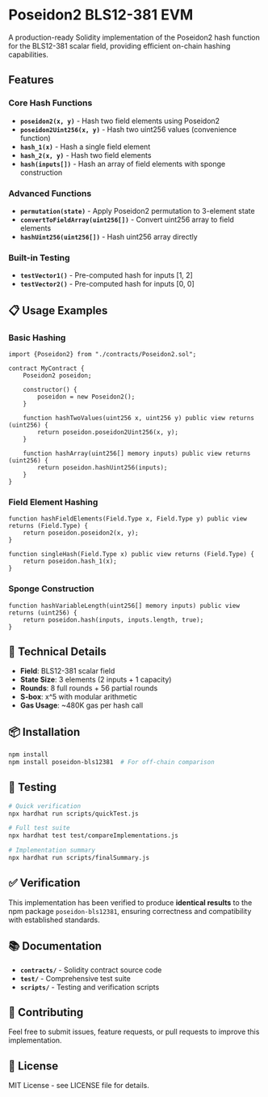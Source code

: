 # Poseidon2 BLS12-381 EVM

A production-ready Solidity implementation of the Poseidon2 hash function for the BLS12-381 scalar field, providing efficient on-chain hashing capabilities.

## Features

### Core Hash Functions
- **`poseidon2(x, y)`** - Hash two field elements using Poseidon2
- **`poseidon2Uint256(x, y)`** - Hash two uint256 values (convenience function)
- **`hash_1(x)`** - Hash a single field element
- **`hash_2(x, y)`** - Hash two field elements
- **`hash(inputs[])`** - Hash an array of field elements with sponge construction

### Advanced Functions
- **`permutation(state)`** - Apply Poseidon2 permutation to 3-element state
- **`convertToFieldArray(uint256[])`** - Convert uint256 array to field elements
- **`hashUint256(uint256[])`** - Hash uint256 array directly

### Built-in Testing
- **`testVector1()`** - Pre-computed hash for inputs [1, 2]
- **`testVector2()`** - Pre-computed hash for inputs [0, 0]

## 📋 Usage Examples

### Basic Hashing
```solidity
import {Poseidon2} from "./contracts/Poseidon2.sol";

contract MyContract {
    Poseidon2 poseidon;
    
    constructor() {
        poseidon = new Poseidon2();
    }
    
    function hashTwoValues(uint256 x, uint256 y) public view returns (uint256) {
        return poseidon.poseidon2Uint256(x, y);
    }
    
    function hashArray(uint256[] memory inputs) public view returns (uint256) {
        return poseidon.hashUint256(inputs);
    }
}
```

### Field Element Hashing
```solidity
function hashFieldElements(Field.Type x, Field.Type y) public view returns (Field.Type) {
    return poseidon.poseidon2(x, y);
}

function singleHash(Field.Type x) public view returns (Field.Type) {
    return poseidon.hash_1(x);
}
```

### Sponge Construction
```solidity
function hashVariableLength(uint256[] memory inputs) public view returns (uint256) {
    return poseidon.hash(inputs, inputs.length, true);
}
```

## 🔧 Technical Details

- **Field**: BLS12-381 scalar field
- **State Size**: 3 elements (2 inputs + 1 capacity)
- **Rounds**: 8 full rounds + 56 partial rounds
- **S-box**: x^5 with modular arithmetic
- **Gas Usage**: ~480K gas per hash call

## 📦 Installation

```bash
npm install
npm install poseidon-bls12381  # For off-chain comparison
```

## 🧪 Testing

```bash
# Quick verification
npx hardhat run scripts/quickTest.js

# Full test suite
npx hardhat test test/compareImplementations.js

# Implementation summary
npx hardhat run scripts/finalSummary.js
```

## ✅ Verification

This implementation has been verified to produce **identical results** to the npm package `poseidon-bls12381`, ensuring correctness and compatibility with established standards.

## 📚 Documentation

- **`contracts/`** - Solidity contract source code
- **`test/`** - Comprehensive test suite
- **`scripts/`** - Testing and verification scripts

## 🤝 Contributing

Feel free to submit issues, feature requests, or pull requests to improve this implementation.

## 📄 License

MIT License - see LICENSE file for details.
